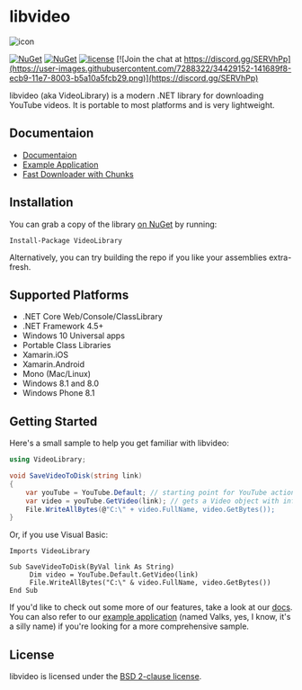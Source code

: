 # libvideo

![icon](icons/icon_200.png)

[![NuGet](https://img.shields.io/nuget/dt/VideoLibrary.svg)](https://www.nuget.org/packages/VideoLibrary)
[![NuGet](https://img.shields.io/nuget/v/VideoLibrary.svg)](https://www.nuget.org/packages/VideoLibrary)
[![license](https://img.shields.io/github/license/i3arnon/libvideo.svg)](LICENSE)
[![Join the chat at https://discord.gg/SERVhPp](https://user-images.githubusercontent.com/7288322/34429152-141689f8-ecb9-11e7-8003-b5a10a5fcb29.png)](https://discord.gg/SERVhPp)

libvideo (aka VideoLibrary) is a modern .NET library for downloading YouTube videos. It is portable to most platforms and is very lightweight.

## Documentaion
- [Documentaion](docs/README.md)
- [Example Application](samples/Valks/Valks/Program.cs)
- [Fast Downloader with Chunks](/src/libvideo.debug/CustomYoutubeClient.cs)
## Installation

You can grab a copy of the library [on NuGet](https://www.nuget.org/packages/VideoLibrary) by running:

    Install-Package VideoLibrary

Alternatively, you can try building the repo if you like your assemblies extra-fresh.

## Supported Platforms
- .NET Core Web/Console/ClassLibrary
- .NET Framework 4.5+
- Windows 10 Universal apps
- Portable Class Libraries
- Xamarin.iOS
- Xamarin.Android
- Mono (Mac/Linux)
- Windows 8.1 and 8.0
- Windows Phone 8.1

## Getting Started

Here's a small sample to help you get familiar with libvideo:

```csharp
using VideoLibrary;

void SaveVideoToDisk(string link)
{
    var youTube = YouTube.Default; // starting point for YouTube actions
    var video = youTube.GetVideo(link); // gets a Video object with info about the video
    File.WriteAllBytes(@"C:\" + video.FullName, video.GetBytes());
}
```

Or, if you use Visual Basic:

```vbnet
Imports VideoLibrary

Sub SaveVideoToDisk(ByVal link As String)
     Dim video = YouTube.Default.GetVideo(link)
     File.WriteAllBytes("C:\" & video.FullName, video.GetBytes())
End Sub
```

If you'd like to check out some more of our features, take a look at our [docs](docs/README.md). You can also refer to our [example application](samples/Valks/Valks/Program.cs) (named Valks, yes, I know, it's a silly name) if you're looking for a more comprehensive sample.

## License

libvideo is licensed under the [BSD 2-clause license](LICENSE).

